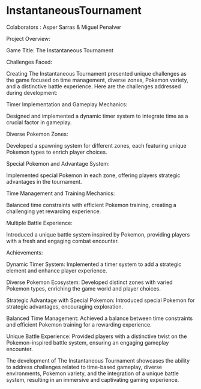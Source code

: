 # InstantaneousTournament
Colaborators : Asper Sarras & Miguel Penalver

Project Overview:

Game Title: The Instantaneous Tournament

Challenges Faced:

Creating The Instantaneous Tournament presented unique challenges as the game focused on time management, diverse zones, Pokemon variety, and a distinctive battle experience. Here are the challenges addressed during development:

Timer Implementation and Gameplay Mechanics:

Designed and implemented a dynamic timer system to integrate time as a crucial factor in gameplay.

Diverse Pokemon Zones:

Developed a spawning system for different zones, each featuring unique Pokemon types to enrich player choices.

Special Pokemon and Advantage System:

Implemented special Pokemon in each zone, offering players strategic advantages in the tournament.

Time Management and Training Mechanics:

Balanced time constraints with efficient Pokemon training, creating a challenging yet rewarding experience.

Multiple Battle Experience:

Introduced a unique battle system inspired by Pokemon, providing players with a fresh and engaging combat encounter.

Achievements:

Dynamic Timer System: Implemented a timer system to add a strategic element and enhance player experience.

Diverse Pokemon Ecosystem: Developed distinct zones with varied Pokemon types, enriching the game world and player choices.

Strategic Advantage with Special Pokemon: Introduced special Pokemon for strategic advantages, encouraging exploration.

Balanced Time Management: Achieved a balance between time constraints and efficient Pokemon training for a rewarding experience.

Unique Battle Experience: Provided players with a distinctive twist on the Pokemon-inspired battle system, ensuring an engaging gameplay encounter.

The development of The Instantaneous Tournament showcases the ability to address challenges related to time-based gameplay, diverse environments, Pokemon variety, and the integration of a unique battle system, resulting in an immersive and captivating gaming experience.
